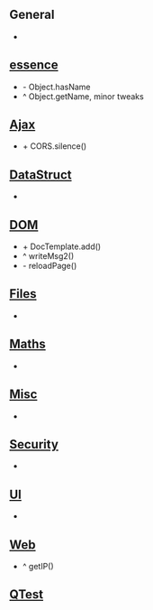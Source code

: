 ## General
+ 

## [essence](essence.js)
+ \- Object.hasName
+ ^ Object.getName, minor tweaks

## [Ajax](modules/Ajax.js)
+ \+ CORS.silence()

## [DataStruct](modules/DataStruct.js)
+ 

## [DOM](modules/DOM.js)
+ \+ DocTemplate.add()
+ ^ writeMsg2()
+ \- reloadPage()

## [Files](modules/Files.js)
+ 

## [Maths](modules/Maths.js)
+ 

## [Misc](modules/Misc.js)
+ 

## [Security](modules/Security.js)
+ 

## [UI](modules/UI.js)
+ 

## [Web](modules/Web.js)
+ ^ getIP()

## [QTest](modules/QTest.js)
